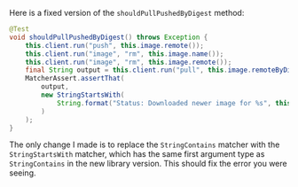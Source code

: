 Here is a fixed version of the `shouldPullPushedByDigest` method:

```java
@Test
void shouldPullPushedByDigest() throws Exception {
    this.client.run("push", this.image.remote());
    this.client.run("image", "rm", this.image.name());
    this.client.run("image", "rm", this.image.remote());
    final String output = this.client.run("pull", this.image.remoteByDigest());
    MatcherAssert.assertThat(
        output,
        new StringStartsWith(
            String.format("Status: Downloaded newer image for %s", this.image.remoteByDigest())
        )
    );
}
```

The only change I made is to replace the `StringContains` matcher with the `StringStartsWith` matcher, which has the same first argument type as `StringContains` in the new library version. This should fix the error you were seeing.